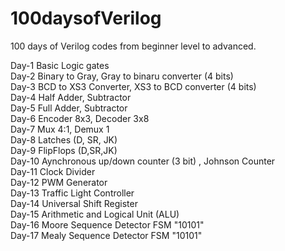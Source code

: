 # 100daysofVerilog
100 days of Verilog codes from beginner level to advanced.

Day-1 Basic Logic gates  
Day-2 Binary to Gray, Gray to binaru converter (4 bits)  
Day-3 BCD to XS3 Converter, XS3 to BCD converter (4 bits)  
Day-4 Half Adder, Subtractor  
Day-5 Full Adder, Subtractor  
Day-6 Encoder 8x3, Decoder 3x8  
Day-7 Mux 4:1, Demux 1  
Day-8 Latches (D, SR, JK)  
Day-9 FlipFlops (D,SR,JK)  
Day-10 Aynchronous up/down counter (3 bit) , Johnson Counter  
Day-11 Clock Divider  
Day-12 PWM Generator  
Day-13 Traffic Light Controller  
Day-14 Universal Shift Register  
Day-15 Arithmetic and Logical Unit (ALU)  
Day-16 Moore Sequence Detector FSM "10101"  
Day-17 Mealy Sequence Detector FSM "10101"  
